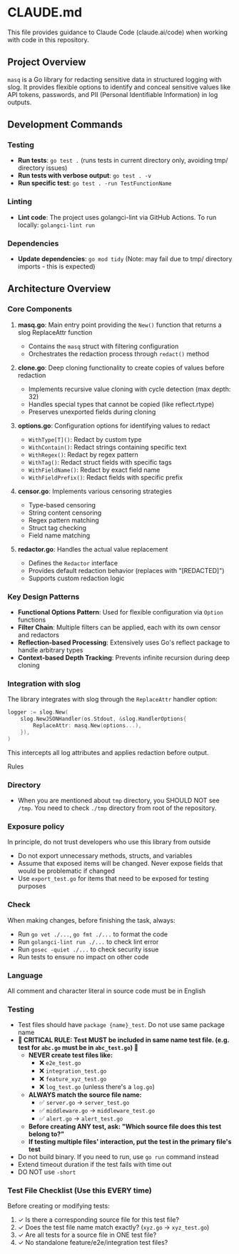 # CLAUDE.md

This file provides guidance to Claude Code (claude.ai/code) when working with code in this repository.

## Project Overview

`masq` is a Go library for redacting sensitive data in structured logging with slog. It provides flexible options to identify and conceal sensitive values like API tokens, passwords, and PII (Personal Identifiable Information) in log outputs.

## Development Commands

### Testing
- **Run tests**: `go test .` (runs tests in current directory only, avoiding tmp/ directory issues)
- **Run tests with verbose output**: `go test . -v`
- **Run specific test**: `go test . -run TestFunctionName`

### Linting
- **Lint code**: The project uses golangci-lint via GitHub Actions. To run locally: `golangci-lint run`

### Dependencies
- **Update dependencies**: `go mod tidy` (Note: may fail due to tmp/ directory imports - this is expected)

## Architecture Overview

### Core Components

1. **masq.go**: Main entry point providing the `New()` function that returns a slog ReplaceAttr function
   - Contains the `masq` struct with filtering configuration
   - Orchestrates the redaction process through `redact()` method

2. **clone.go**: Deep cloning functionality to create copies of values before redaction
   - Implements recursive value cloning with cycle detection (max depth: 32)
   - Handles special types that cannot be copied (like reflect.rtype)
   - Preserves unexported fields during cloning

3. **options.go**: Configuration options for identifying values to redact
   - `WithType[T]()`: Redact by custom type
   - `WithContain()`: Redact strings containing specific text
   - `WithRegex()`: Redact by regex pattern
   - `WithTag()`: Redact struct fields with specific tags
   - `WithFieldName()`: Redact by exact field name
   - `WithFieldPrefix()`: Redact fields with specific prefix

4. **censor.go**: Implements various censoring strategies
   - Type-based censoring
   - String content censoring
   - Regex pattern matching
   - Struct tag checking
   - Field name matching

5. **redactor.go**: Handles the actual value replacement
   - Defines the `Redactor` interface
   - Provides default redaction behavior (replaces with "[REDACTED]")
   - Supports custom redaction logic

### Key Design Patterns

- **Functional Options Pattern**: Used for flexible configuration via `Option` functions
- **Filter Chain**: Multiple filters can be applied, each with its own censor and redactors
- **Reflection-based Processing**: Extensively uses Go's reflect package to handle arbitrary types
- **Context-based Depth Tracking**: Prevents infinite recursion during deep cloning

### Integration with slog

The library integrates with slog through the `ReplaceAttr` handler option:

```go
logger := slog.New(
    slog.NewJSONHandler(os.Stdout, &slog.HandlerOptions{
        ReplaceAttr: masq.New(options...),
    }),
)
```

This intercepts all log attributes and applies redaction before output.

 Rules

### Directory

- When you are mentioned about `tmp` directory, you SHOULD NOT see `/tmp`. You need to check `./tmp` directory from root of the repository.

### Exposure policy

In principle, do not trust developers who use this library from outside

- Do not export unnecessary methods, structs, and variables
- Assume that exposed items will be changed. Never expose fields that would be problematic if changed
- Use `export_test.go` for items that need to be exposed for testing purposes

### Check

When making changes, before finishing the task, always:
- Run `go vet ./...`, `go fmt ./...` to format the code
- Run `golangci-lint run ./...` to check lint error
- Run `gosec -quiet ./...` to check security issue
- Run tests to ensure no impact on other code

### Language

All comment and character literal in source code must be in English

### Testing

- Test files should have `package {name}_test`. Do not use same package name
- **🚨 CRITICAL RULE: Test MUST be included in same name test file. (e.g. test for `abc.go` must be in `abc_test.go`) 🚨**
  - **NEVER create test files like:**
    - ❌ `e2e_test.go`
    - ❌ `integration_test.go`
    - ❌ `feature_xyz_test.go`
    - ❌ `log_test.go` (unless there's a `log.go`)
  - **ALWAYS match the source file name:**
    - ✅ `server.go` → `server_test.go`
    - ✅ `middleware.go` → `middleware_test.go`
    - ✅ `alert.go` → `alert_test.go`
  - **Before creating ANY test, ask: "Which source file does this test belong to?"**
  - **If testing multiple files' interaction, put the test in the primary file's test**
- Do not build binary. If you need to run, use `go run` command instead
- Extend timeout duration if the test fails with time out
- DO NOT use `-short`

### Test File Checklist (Use this EVERY time)
Before creating or modifying tests:
1. ✓ Is there a corresponding source file for this test file?
2. ✓ Does the test file name match exactly? (`xyz.go` → `xyz_test.go`)
3. ✓ Are all tests for a source file in ONE test file?
4. ✓ No standalone feature/e2e/integration test files?
